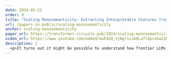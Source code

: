 ```yaml
---
date: 2024-05-21
order: 9
title: "Scaling Monosemanticity: Extracting Interpretable Features from Claude 3 Sonnet"
url: /papers-in-public/scaling-monosemanticity
anchor: scaling-monosemanticity
paper_url: https://transformer-circuits.pub/2024/scaling-monosemanticity/index.html
video_url: https://www.youtube.com/embed/moFm2Q_VjNg?si=68La7ldpcxbaZ2kT
description: |
  <p>It turns out it might be possible to understand how frontier LLMs work by inspecting middle model layers.</p>
---
```

